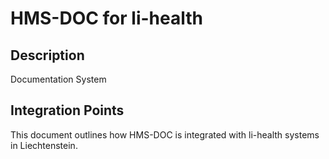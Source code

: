 # HMS-DOC for li-health

## Description

Documentation System

## Integration Points

This document outlines how HMS-DOC is integrated with li-health systems in Liechtenstein.
